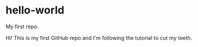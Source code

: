 # hello-world
My first repo.

Hi! This is my first GitHub repo and I'm following the tutorial to cut my teeth.
